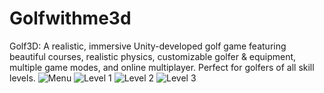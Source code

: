 # Golfwithme3d
Golf3D: A realistic, immersive Unity-developed golf game featuring beautiful courses, realistic physics, customizable golfer &amp; equipment, multiple game modes, and online multiplayer. Perfect for golfers of all skill levels.
![Menu](https://user-images.githubusercontent.com/116105281/212476755-9db68166-af2c-48ad-8108-bbfe67b9c703.png)
![Level 1](https://user-images.githubusercontent.com/116105281/212476759-e2b7ad7c-cb93-4df4-9a66-0237999479e2.png)
![Level 2](https://user-images.githubusercontent.com/116105281/212476760-3f4b6d08-c28d-468e-9e70-c60a4ed016ae.png)
![Level 3](https://user-images.githubusercontent.com/116105281/212476761-ebf35659-7249-4eb6-9b49-74c1e4a38944.png)

